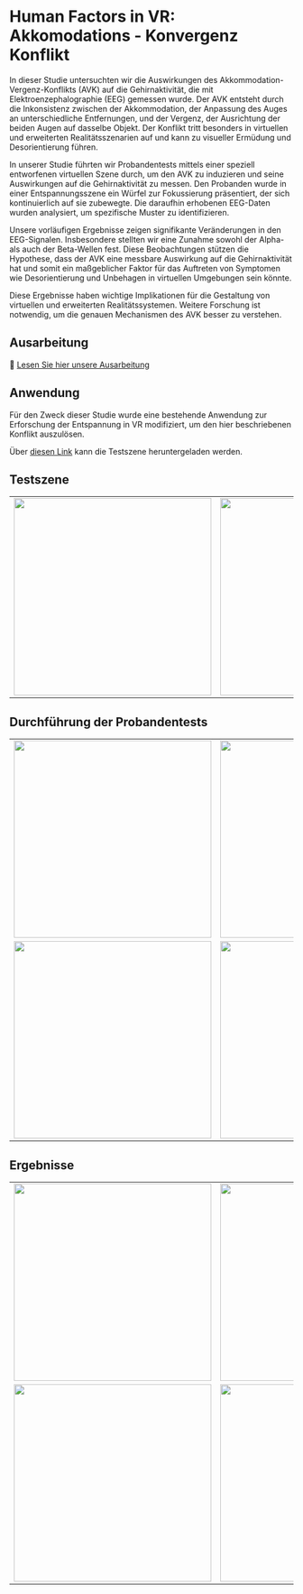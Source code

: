 # Human Factors in VR: Akkomodations - Konvergenz Konflikt

In dieser Studie untersuchten wir die Auswirkungen des Akkommodation-Vergenz-Konflikts (AVK) auf die Gehirnaktivität, die mit Elektroenzephalographie (EEG) gemessen wurde. Der AVK entsteht durch die Inkonsistenz zwischen der Akkommodation, der Anpassung des Auges an unterschiedliche Entfernungen, und der Vergenz, der Ausrichtung der beiden Augen auf dasselbe Objekt. Der Konflikt tritt besonders in virtuellen und erweiterten Realitätsszenarien auf und kann zu visueller Ermüdung und Desorientierung führen.

In unserer Studie führten wir Probandentests mittels einer speziell entworfenen virtuellen Szene durch, um den AVK zu induzieren und seine Auswirkungen auf die Gehirnaktivität zu messen. Den Probanden wurde in einer Entspannungsszene ein Würfel zur Fokussierung präsentiert, der sich kontinuierlich auf sie zubewegte. Die daraufhin erhobenen EEG-Daten wurden analysiert, um spezifische Muster zu identifizieren.

Unsere vorläufigen Ergebnisse zeigen signifikante Veränderungen in den EEG-Signalen. Insbesondere stellten wir eine Zunahme sowohl der Alpha- als auch der Beta-Wellen fest. Diese Beobachtungen stützen die Hypothese, dass der AVK eine messbare Auswirkung auf die Gehirnaktivität hat und somit ein maßgeblicher Faktor für das Auftreten von Symptomen wie Desorientierung und Unbehagen in virtuellen Umgebungen sein könnte.

Diese Ergebnisse haben wichtige Implikationen für die Gestaltung von virtuellen und erweiterten Realitätssystemen. Weitere Forschung ist notwendig, um die genauen Mechanismen des AVK besser zu verstehen.

## Ausarbeitung

📄 [Lesen Sie hier unsere Ausarbeitung](./ausarbeitung.pdf)


## Anwendung

Für den Zweck dieser Studie wurde eine bestehende Anwendung zur Erforschung der Entspannung in VR modifiziert, um den hier beschriebenen Konflikt auszulösen.

Über [diesen Link](https://github.com/athaeck/HuFacinExpertenTest) kann die Testszene heruntergeladen werden.

## Testszene

<table>
  <tr>
    <td>
      <img src="./assets/01.jpg" width="350" />
    </td>
    <td>
        <img src="./assets/00.jpg" width="350" />
    </td>
    <td>
        <img src="./assets/02.jpg" width="350" />
    </td>
  </tr>
</table>

## Durchführung der Probandentests

<table>
  <tr>
    <td>
      <img src="./assets/probandentest_00.jpg" width="350" />
    </td>
    <td>
        <img src="./assets/probandentest_01.jpg" width="350" />
    </td>
  </tr>
  <tr>
        <td>
      <img src="./assets/probandentest_02.jpg" width="350" />
    </td>
    <td>
        <img src="./assets/probandentest_03.jpg" width="350" />
    </td>
  </tr>
</table>

## Ergebnisse

<table>
  <tr>
    <td>
      <img src="./assets/Collection3DMapping.jpg" width="350" />
    </td>
    <td>
        <img src="./assets/ThetaT8.png" width="350" />
    </td>
  </tr>
  <tr>
        <td>
      <img src="./assets/BetaT8.png" width="350" />
    </td>
    <td>
        <img src="./assets/Signifikanzen.png" width="350" />
    </td>
  </tr>
</table>

